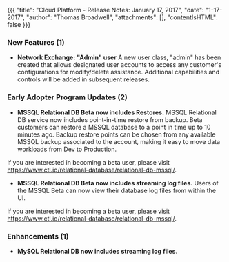 {{{
"title": "Cloud Platform - Release Notes: January 17, 2017",
"date": "1-17-2017",
"author": "Thomas Broadwell",
"attachments": [],
"contentIsHTML": false
}}}

### New Features (1)

* __Network Exchange: "Admin" user__ A new user class, "admin" has been created that allows designated user accounts to access any customer's configurations for modify/delete assistance. Additional capabilities and controls will be added in subsequent releases.

### Early Adopter Program Updates (2)

* __MSSQL Relational DB Beta now includes Restores.__ MSSQL Relational DB service now includes point-in-time restore from backup. Beta customers can restore a MSSQL database to a point in time up to 10 minutes ago. Backup restore points can be chosen from any available MSSQL backup associated to the account, making it easy to move data workloads from Dev to Production.

If you are interested in becoming a beta user, please visit https://www.ctl.io/relational-database/relational-db-mssql/.

* __MSSQL Relational DB Beta now includes streaming log files.__ Users of the MSSQL Beta can now view their database log files from within the UI.

If you are interested in becoming a beta user, please visit https://www.ctl.io/relational-database/relational-db-mssql/.

### Enhancements (1)

* __MySQL Relational DB now includes streaming log files.__ 
